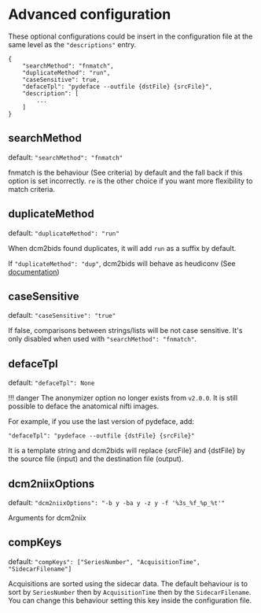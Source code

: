 # Advanced configuration

These optional configurations could be insert in the configuration file at the same level as the `"descriptions"` entry.

```
{
    "searchMethod": "fnmatch",
    "duplicateMethod": "run",
    "caseSensitive": true,
    "defaceTpl": "pydeface --outfile {dstFile} {srcFile}",
    "description": [
        ...
    ]
}
```

## searchMethod

default: `"searchMethod": "fnmatch"`

fnmatch is the behaviour (See criteria) by default and the fall back if this option is set incorrectly. `re` is the other choice if you want more flexibility to match criteria.

## duplicateMethod

default: `"duplicateMethod": "run"`

When dcm2bids found duplicates, it will add `run` as a suffix by default.

If `"duplicateMethod": "dup"`, dcm2bids will behave as heudiconv (See [documentation](https://heudiconv.readthedocs.io/en/latest/changes.html#id8))


## caseSensitive

default: `"caseSensitive": "true"`

If false, comparisons between strings/lists will be not case sensitive.
It's only disabled when used with `"searchMethod": "fnmatch"`.

## defaceTpl

default: `"defaceTpl": None`

!!! danger
    The anonymizer option no longer exists from `v2.0.0`. It is still possible to deface the anatomical nifti images.

For example, if you use the last version of pydeface, add:

`"defaceTpl": "pydeface --outfile {dstFile} {srcFile}"`

It is a template string and dcm2bids will replace {srcFile} and {dstFile} by the source file (input) and the destination file (output).

## dcm2niixOptions

default: `"dcm2niixOptions": "-b y -ba y -z y -f '%3s_%f_%p_%t'"`

Arguments for dcm2niix

## compKeys

default: `"compKeys": ["SeriesNumber", "AcquisitionTime", "SidecarFilename"]`

Acquisitions are sorted using the sidecar data. The default behaviour is to sort by `SeriesNumber` then by `AcquisitionTime` then by the `SidecarFilename`. You can change this behaviour setting this key inside the configuration file.
